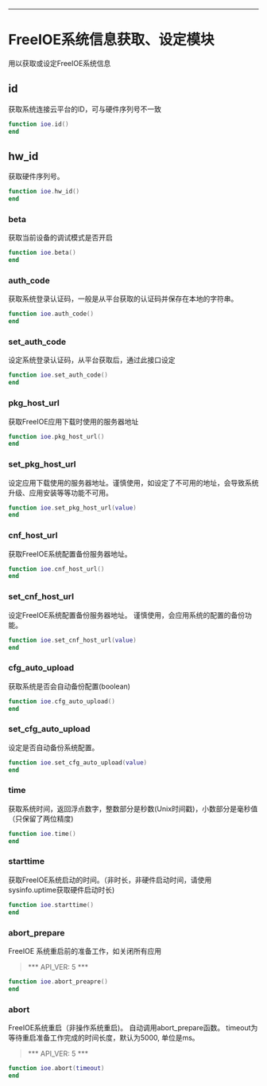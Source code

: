
----

# FreeIOE系统信息获取、设定模块

用以获取或设定FreeIOE系统信息

## id

获取系统连接云平台的ID，可与硬件序列号不一致

```lua
function ioe.id()
end
```

## hw_id

获取硬件序列号。

```lua
function ioe.hw_id()
end
```

### beta

获取当前设备的调试模式是否开启

```lua
function ioe.beta()
end
```

### auth_code

获取系统登录认证码，一般是从平台获取的认证码并保存在本地的字符串。

```lua
function ioe.auth_code()
end
```

### set_auth_code

设定系统登录认证码，从平台获取后，通过此接口设定

```lua
function ioe.set_auth_code()
end
```

### pkg_host_url

获取FreeIOE应用下载时使用的服务器地址

```lua
function ioe.pkg_host_url()
end
```

### set_pkg_host_url

设定应用下载使用的服务器地址。谨慎使用，如设定了不可用的地址，会导致系统升级、应用安装等等功能不可用。

```lua
function ioe.set_pkg_host_url(value)
end
```

### cnf_host_url

获取FreeIOE系统配置备份服务器地址。

```lua
function ioe.cnf_host_url()
end
```

### set_cnf_host_url

设定FreeIOE系统配置备份服务器地址。 谨慎使用，会应用系统的配置的备份功能。

```lua
function ioe.set_cnf_host_url(value)
end
```

### cfg_auto_upload

获取系统是否会自动备份配置(boolean)

```lua
function ioe.cfg_auto_upload()
end
```

### set_cfg_auto_upload

设定是否自动备份系统配置。

```lua
function ioe.set_cfg_auto_upload(value)
end
```

### time

获取系统时间，返回浮点数字，整数部分是秒数(Unix时间戳)，小数部分是毫秒值（只保留了两位精度)

```lua
function ioe.time()
end
```

### starttime

获取FreeIOE系统启动的时间。（非时长，非硬件启动时间，请使用sysinfo.uptime获取硬件启动时长)

```lua
function ioe.starttime()
end
```

### abort_prepare

FreeIOE 系统重启前的准备工作，如关闭所有应用

> *** API_VER: 5 ***

```lua
function ioe.abort_preapre()
end
```

### abort

FreeIOE系统重启（非操作系统重启)。 自动调用abort_prepare函数。 timeout为等待重启准备工作完成的时间长度，默认为5000, 单位是ms。

> *** API_VER: 5 ***

```lua
function ioe.abort(timeout)
end
```
